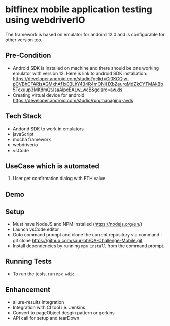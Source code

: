 # bitfinex mobile application testing using webdriverIO

The framework is based on emulator for andoird 12.0 and is configurable for other version too. 

## Pre-Condition 
* Android SDK is installed on machine and there should be one working emulator with version 12. Here is link to android SDK installation: https://developer.android.com/studio?gclid=Cj0KCQjw-pCVBhCFARIsAGMxhAf1x03LhY434R4mONjHXbZeurqMdZkCYTMAkBb5Tcxuup3MKdmQtJsaAlpcEALw_wcB&gclsrc=aw.ds
* Creating virtual device for android https://developer.android.com/studio/run/managing-avds

## Tech Stack 
- Andorid SDK to work in emulators 
- javaScript 
- mocha framework 
- webdriverio
- vsCode

## UseCase which is automated 
1. User get confirmation dialog with ETH value.

## Demo 


## Setup

* Must have NodeJS and NPM installed (https://nodejs.org/en/)
* Launch vsCode editor 
* Goto command prompt and clone the current repository via command : git clone https://github.com/saur-bh/QA-Challenge-Mobile.git
* Install dependencies by running `npm install` from the command prompt.

## Running Tests

* To run the tests, run `npx wdio`


## Enhancement
  * allure-results integration 
  * Integration with CI tool i.e. Jenkins
  * Convert to pageObject desgin pattern or gerkins 
  * API call for setup and tearDown 
